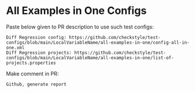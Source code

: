 # All Examples in One Configs
Paste below given to PR description to use such test configs:
```
Diff Regression config: https://github.com/checkstyle/test-configs/blob/main/LocalVariableName/all-examples-in-one/config-all-in-one.xml
Diff Regression projects: https://github.com/checkstyle/test-configs/blob/main/LocalVariableName/all-examples-in-one/list-of-projects.properties
```
Make comment in PR:
```
Github, generate report
```
